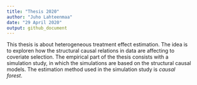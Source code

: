 ```yaml
---
title: "Thesis 2020"
author: "Juho Lahteenmaa"
date: "29 April 2020"
output: github_document
---
```


This thesis is about heterogeneous treatment effect estimation. The idea is to exploren how the structural causal relations in data are affecting to coveriate selection. The empirical part of the thesis consists with a simulation study, in which the simulations are based on the structural causal models. The estimation method used in the simulation study  is _causal forest_.